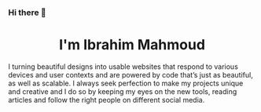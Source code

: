 ### Hi there 👋

<h1 align ='center'> I'm Ibrahim Mahmoud</h1>
<p>I turning beautiful designs into usable websites that respond to various devices and user contexts and are powered by code that’s just as beautiful, as well as scalable. I always seek perfection to make my projects unique and creative and I do so by keeping my eyes on the new tools, reading articles and follow the right people on different social media.</p>
	<img src="D:/Saly-11.png" alt="">
	

<!--
**elboselyibraheim/elboselyibraheim** is a ✨ _special_ ✨ repository because its `README.md` (this file) appears on your GitHub profile.

Here are some ideas to get you started:

- 🔭 I’m currently working on the internet as a freelance web Developer  ...
- 🌱 I’m currently learning React.js ...



- 📫 How to reach me: ...
- 😄 Pronouns: ...
- ⚡ Fun fact: ...
-->
